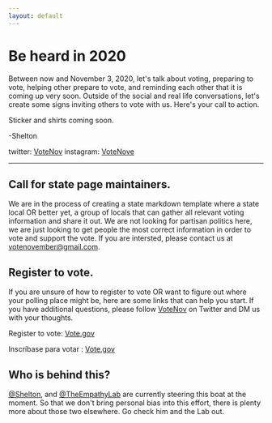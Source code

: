 ```yaml
---
layout: default
---
```

# Be heard in 2020

Between now and November 3, 2020, let's talk about voting, preparing to vote, helping other prepare to vote, and reminding each other that it is coming up very soon. Outside of the social and real life conversations, let's create some signs inviting others to vote with us. Here's your call to action.

Sticker and shirts coming soon.

-Shelton

twitter: [VoteNov](https://twitter.com/VoteNov)
instagram: [VoteNove](https://instagram.com/VoteNove)

---

## Call for state page maintainers.

We are in the process of creating a state markdown template where a state local OR better yet, a group of locals that can gather all relevant voting information and share it out. We are not looking for partisan politics here, we are just looking to get people the most correct information in order to vote and support the vote. If you are intersted, please contact us at <votenovember@gmail.com>.

## Register to vote.

If you are unsure of how to register to vote OR want to figure out where your polling place might be, here are some links that can help you start. If you have additional questions, please follow [VoteNov](https://twitter.com/VoteNov) on Twitter and DM us with your thoughts.

Register to vote: [Vote.gov](https://vote.gov/)

Inscríbase para votar : [Vote.gov](https://vote.gov/es/)

## Who is behind this?
[@Shelton](https://github.com/shelton), and [@TheEmpathyLab](https://github.com/theempathylab) are currently steering this boat at the moment. So that we don't bring personal bias into this effort, there is plenty more about those two elsewhere. Go check him and the Lab out.
